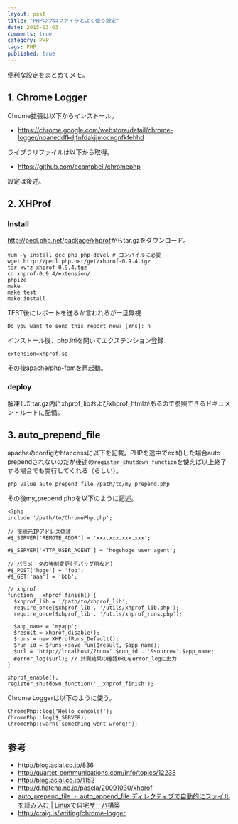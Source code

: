 ```yaml
---
layout: post
title: "PHPのプロファイラとよく使う設定"
date: 2015-03-03
comments: true
category: PHP
tags: PHP
published: true
---
```


便利な設定をまとめてメモ。


## 1. Chrome Logger

Chrome拡張は以下からインストール。

- <https://chrome.google.com/webstore/detail/chrome-logger/noaneddfkdjfnfdakjjmocngnfkfehhd>

ライブラリファイルは以下から取得。

- <https://github.com/ccampbell/chromephp>

設定は後述。

## 2. XHProf

### Install

<http://pecl.php.net/package/xhprof>からtar.gzをダウンロード。

```
yum -y install gcc php php-devel # コンパイルに必要
wget http://pecl.php.net/get/xhprof-0.9.4.tgz
tar xvfz xhprof-0.9.4.tgz
cd xhprof-0.9.4/extension/
phpize
make
make test
make install
```

TEST後にレポートを送るか言われるが一旦無視

```
Do you want to send this report now? [Yns]: n
```

インストール後、php.iniを開いてエクステンション登録

```
extension=xhprof.so
```

その後apache/php-fpmを再起動。

### deploy

解凍したtar.gz内にxhprof_libおよびxhprof_htmlがあるので参照できるドキュメントルートに配備。

## 3. auto_prepend_file

apacheのconfigかhtaccessに以下を記載。PHPを途中でexit()した場合auto prependされないのだが後述の`register_shutdown_function`を使えば以上終了する場合でも実行してくれる（らしい）。

```
php_value auto_prepend_file /path/to/my_prepend.php
```

その後my_prepend.phpを以下のように記述。

```
<?php
include '/path/to/ChromePhp.php';
  
// 接続元IPアドレス偽装
#$_SERVER['REMOTE_ADDR'] = 'xxx.xxx.xxx.xxx';
 
#$_SERVER['HTTP_USER_AGENT'] = 'hogehoge user agent';
 
// パラメータの強制変更(デバッグ用など)
#$_POST['hoge'] = 'foo';
#$_GET['aaa'] = 'bbb';

// xhprof
function __xhprof_finish() {
  $xhprof_lib = '/path/to/xhprof_lib';
  require_once($xhprof_lib . '/utils/xhprof_lib.php');
  require_once($xhprof_lib . '/utils/xhprof_runs.php');
 
  $app_name = 'myapp';
  $result = xhprof_disable();
  $runs = new XHProfRuns_Default();
  $run_id = $runs->save_run($result, $app_name);
  $url = 'http://localhost/?run='.$run_id . '&source='.$app_name;
  #error_log($url); // 計測結果の確認URLをerror_logに出力
}
 
xhprof_enable();
register_shutdown_function('__xhprof_finish');
```

Chrome Loggerは以下のように使う。

```
ChromePhp::log('Hello console!');
ChromePhp::log($_SERVER);
ChromePhp::warn('something went wrong!');
```

## 参考

- <http://blog.asial.co.jp/836>
- <http://quartet-communications.com/info/topics/12238>
- <http://blog.asial.co.jp/1152>
- <http://d.hatena.ne.jp/pasela/20091030/xhprof>
- [auto_prepend_file ・ auto_append_file ディレクティブで自動的にファイルを読み込む | Linuxで自宅サーバ構築](http://linuxserver.jp/%E3%83%97%E3%83%AD%E3%82%B0%E3%83%A9%E3%83%9F%E3%83%B3%E3%82%B0/php/auto_prepend_file%E3%83%87%E3%82%A3%E3%83%AC%E3%82%AF%E3%83%86%E3%82%A3%E3%83%96%E3%81%A8auto_append_file%E3%83%87%E3%82%A3%E3%83%AC%E3%82%AF%E3%83%86%E3%82%A3%E3%83%96.php)
- <http://craig.is/writing/chrome-logger>